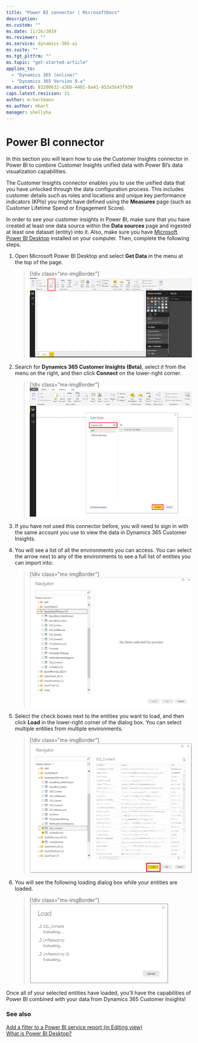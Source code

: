 ```yaml
---
title: "Power BI connector | MicrosoftDocs"
description: 
ms.custom: ""
ms.date: 11/26/2019
ms.reviewer: ""
ms.service: dynamics-365-ai
ms.suite: ""
ms.tgt_pltfrm: ""
ms.topic: "get-started-article"
applies_to: 
  - "Dynamics 365 (online)"
  - "Dynamics 365 Version 9.x"
ms.assetid: 83200632-a36b-4401-ba41-952e5b43f939
caps.latest.revision: 31
author: m-hartmann
ms.author: mhart
manager: shellyha
---
```

# Power BI connector

In  this section you will learn how to use the Customer Insights connector in Power BI to combine Customer Insights unified data with Power BI’s data visualization capabilities.

The Customer Insights connector enables you to use the unified data that you have unlocked through the data configuration process. This includes customer details such as roles and locations and unique key performance indicators (KPIs) you might have defined using the **Measures** page (such as Customer Lifetime Spend or Engagement Score).

In order to see your customer insights in Power BI, make sure that you have created at least one data source within the **Data sources** page and ingested at least one dataset (entity) into it. Also, make sure you have [Microsoft Power BI Desktop](https://powerbi.microsoft.com/desktop/) installed on your computer. Then, complete the following steps.

1. Open Microsoft Power BI Desktop and select **Get Data** in the menu at the top of the page.

   > [!div class="mx-imgBorder"]
   > ![Power BI Get Data](media/connector-powerbi-get-data.png "Power BI Get Data")

2. Search for **Dynamics 365 Customer Insights (Beta)**, select it from the menu on the right, and then click **Connect** on the lower-right corner.

    > [!div class="mx-imgBorder"]
    > ![Power BI Connector Get Data](media/connector-pbi-step-3.png "Power BI Connector Get Data")

3. If you have not used this connector before, you will need to sign in with the same account you use to view the data in Dynamics 365 Customer Insights.

4. You will see a list of all the environments you can access. You can select the arrow next to any of the environments to see a full list of entities you can import into:

   > [!div class="mx-imgBorder"]
   > ![Power BI Connector Navigator](media/connector-pbi-step-4.png "Power BI Connector Navigator")

5. Select the check boxes next to the entities you want to load, and then click **Load** in the lower-right corner of the dialog box. You can select multiple entities from multiple environments.

   > [!div class="mx-imgBorder"]
   > ![Select check boxes](media/connector-pbi-step-5.png "Select check boxes")

6. You will see the following loading dialog box while your entities are loaded.

   > [!div class="mx-imgBorder"]
   > ![Power BI Connector Load](media/connector-pbi-step-6.png "Power BI Connector Load")

Once all of your selected entities have loaded, you'll have the capabilities of Power BI combined with your data from Dynamics 365 Customer Insights!

### See also

 [Add a filter to a Power BI service report (in Editing view)](https://docs.microsoft.com/power-bi/power-bi-report-add-filter)<br/>
 [What is Power BI Desktop?](https://docs.microsoft.com/power-bi/desktop-what-is-desktop)

